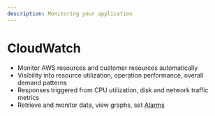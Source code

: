 ```yaml
---
description: Monitoring your application
---
```


# CloudWatch

* Monitor AWS resources and customer resources automatically
* Visibility into resource utilization, operation performance, overall demand patterns
* Responses triggered from CPU utilization, disk and network traffic metrics
* Retrieve and monitor data, view graphs, set [Alarms](../high-availability/alarms.md)

